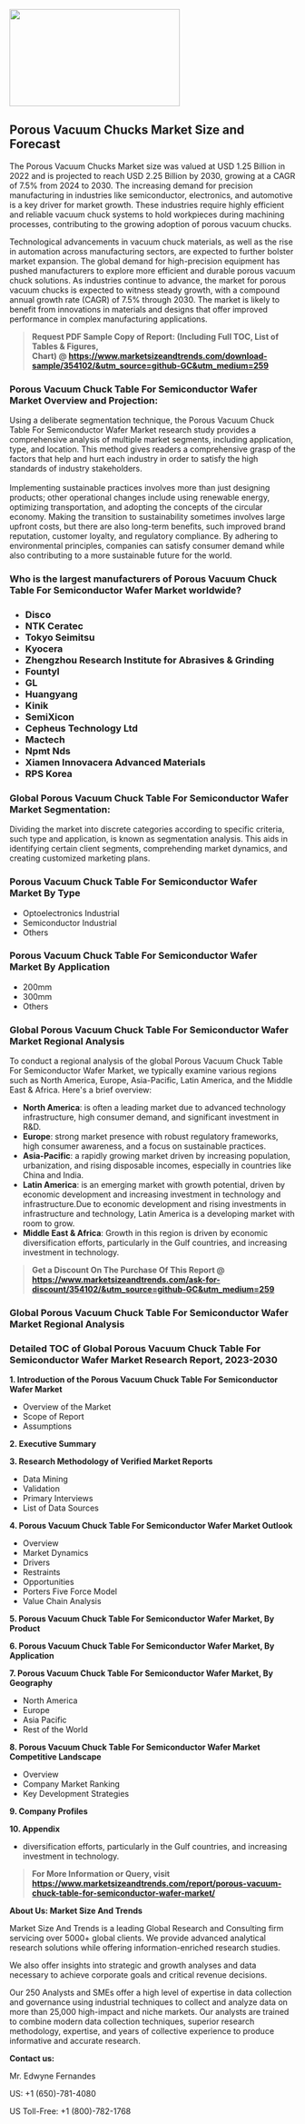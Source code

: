<p><img class="alignnone size-medium wp-image-20088" src="https://ffe5etoiles.com/wp-content/uploads/2024/12/MST1-300x171.png" alt="" width="300" height="171" /></p><h2>Porous Vacuum Chucks Market Size and Forecast</h2><p>The Porous Vacuum Chucks Market size was valued at USD 1.25 Billion in 2022 and is projected to reach USD 2.25 Billion by 2030, growing at a CAGR of 7.5% from 2024 to 2030. The increasing demand for precision manufacturing in industries like semiconductor, electronics, and automotive is a key driver for market growth. These industries require highly efficient and reliable vacuum chuck systems to hold workpieces during machining processes, contributing to the growing adoption of porous vacuum chucks.</p><p>Technological advancements in vacuum chuck materials, as well as the rise in automation across manufacturing sectors, are expected to further bolster market expansion. The global demand for high-precision equipment has pushed manufacturers to explore more efficient and durable porous vacuum chuck solutions. As industries continue to advance, the market for porous vacuum chucks is expected to witness steady growth, with a compound annual growth rate (CAGR) of 7.5% through 2030. The market is likely to benefit from innovations in materials and designs that offer improved performance in complex manufacturing applications.</p></p><blockquote id="" class=""><strong>Request PDF Sample Copy of Report: (Including Full TOC, List of Tables &amp; Figures, Chart)&nbsp;@&nbsp;<strong><a href="https://www.marketsizeandtrends.com/download-sample/354102/&utm_source=github-GC&utm_medium=259" target="_blank">https://www.marketsizeandtrends.com/download-sample/354102/&utm_source=github-GC&utm_medium=259</a></strong></strong></blockquote><h3 id="" class="">Porous Vacuum Chuck Table For Semiconductor Wafer Market&nbsp;Overview and Projection:</h3><p id="" class="">Using a deliberate segmentation technique, the Porous Vacuum Chuck Table For Semiconductor Wafer Market research study provides a comprehensive analysis of multiple market segments, including application, type, and location. This method gives readers a comprehensive grasp of the factors that help and hurt each industry in order to satisfy the high standards of industry stakeholders. <br /> <br />Implementing sustainable practices involves more than just designing products; other operational changes include using renewable energy, optimizing transportation, and adopting the concepts of the circular economy. Making the transition to sustainability sometimes involves large upfront costs, but there are also long-term benefits, such improved brand reputation, customer loyalty, and regulatory compliance. By adhering to environmental principles, companies can satisfy consumer demand while also contributing to a more sustainable future for the world.</p><h3 id="" class="">Who is the largest manufacturers of&nbsp;Porous Vacuum Chuck Table For Semiconductor Wafer Market worldwide?</h3><h3 class=""><p><ul><li>Disco </li><li> NTK Ceratec </li><li> Tokyo Seimitsu </li><li> Kyocera </li><li> Zhengzhou Research Institute for Abrasives & Grinding </li><li> Fountyl </li><li> GL </li><li> Huangyang </li><li> Kinik </li><li> SemiXicon </li><li> Cepheus Technology Ltd </li><li> Mactech </li><li> Npmt Nds </li><li> Xiamen Innovacera Advanced Materials </li><li> RPS Korea</li></ul></p></h3><h3 id="" class="">Global&nbsp;Porous Vacuum Chuck Table For Semiconductor Wafer Market Segmentation:</h3><p id="" class="">Dividing the market into discrete categories according to specific criteria, such type and application, is known as segmentation analysis. This aids in identifying certain client segments, comprehending market dynamics, and creating customized marketing plans.</p><h3 id="" class="">Porous Vacuum Chuck Table For Semiconductor Wafer Market&nbsp;By Type</h3><p><p><ul><li>Optoelectronics Industrial</li><li> Semiconductor Industrial</li><li> Others</p></li></ul></p></p><h3 id="" class="">Porous Vacuum Chuck Table For Semiconductor Wafer Market&nbsp;By Application</h3><p class=""><p><ul><li>200mm</li><li> 300mm</li><li> Others</li></ul></p></p><h3 id="" class="">Global Porous Vacuum Chuck Table For Semiconductor Wafer Market Regional Analysis</h3><p id="" class="">To conduct a regional analysis of the global Porous Vacuum Chuck Table For Semiconductor Wafer Market, we typically examine various regions such as North America, Europe, Asia-Pacific, Latin America, and the Middle East &amp; Africa. Here's a brief overview:</p><ul><li><strong>North America</strong>: is often a leading market due to advanced technology infrastructure, high consumer demand, and significant investment in R&amp;D.</li><li><strong>Europe</strong>: strong market presence with robust regulatory frameworks, high consumer awareness, and a focus on sustainable practices.</li><li><strong>Asia-Pacific</strong>: a rapidly growing market driven by increasing population, urbanization, and rising disposable incomes, especially in countries like China and India.</li><li><strong>Latin America</strong>: is an emerging market with growth potential, driven by economic development and increasing investment in technology and infrastructure.Due to economic development and rising investments in infrastructure and technology, Latin America is a developing market with room to grow.</li><li><strong>Middle East &amp; Africa</strong>: Growth in this region is driven by economic diversification efforts, particularly in the Gulf countries, and increasing investment in technology.</li></ul><blockquote id="" class=""><strong>Get a Discount On The Purchase Of This Report @ <strong><a href="https://www.marketsizeandtrends.com/ask-for-discount/354102/&utm_source=github-GC&utm_medium=259" target="_blank">https://www.marketsizeandtrends.com/ask-for-discount/354102/&utm_source=github-GC&utm_medium=259</a></strong></strong></blockquote><h3 id="" class="">Global Porous Vacuum Chuck Table For Semiconductor Wafer Market Regional Analysis</h3><h3 id="" class="">Detailed TOC of Global Porous Vacuum Chuck Table For Semiconductor Wafer Market Research Report, 2023-2030</h3><p id="" class=""><strong>1. Introduction of the Porous Vacuum Chuck Table For Semiconductor Wafer Market</strong></p><ul><li>Overview of the Market</li><li>Scope of Report</li><li>Assumptions</li></ul><p id="" class=""><strong>2. Executive Summary</strong></p><p id="" class=""><strong>3. Research Methodology of Verified Market Reports</strong></p><ul><li>Data Mining</li><li>Validation</li><li>Primary Interviews</li><li>List of Data Sources</li></ul><p id="" class=""><strong>4. Porous Vacuum Chuck Table For Semiconductor Wafer Market Outlook</strong></p><ul><li>Overview</li><li>Market Dynamics</li><li>Drivers</li><li>Restraints</li><li>Opportunities</li><li>Porters Five Force Model</li><li>Value Chain Analysis</li></ul><p id="" class=""><strong>5. Porous Vacuum Chuck Table For Semiconductor Wafer Market, By Product</strong></p><p id="" class=""><strong>6. Porous Vacuum Chuck Table For Semiconductor Wafer Market, By Application</strong></p><p id="" class=""><strong>7. Porous Vacuum Chuck Table For Semiconductor Wafer Market, By Geography</strong></p><ul><li>North America</li><li>Europe</li><li>Asia Pacific</li><li>Rest of the World</li></ul><p id="" class=""><strong>8. Porous Vacuum Chuck Table For Semiconductor Wafer Market Competitive Landscape</strong></p><ul><li>Overview</li><li>Company Market Ranking</li><li>Key Development Strategies</li></ul><p id="" class=""><strong>9. Company Profiles</strong></p><p id="" class=""><strong>10. Appendix</strong></p><ul><li>diversification efforts, particularly in the Gulf countries, and increasing investment in technology.</li></ul><blockquote id="" class=""><strong>For More Information or Query, visit <strong><strong><a href="https://www.marketsizeandtrends.com/report/porous-vacuum-chuck-table-for-semiconductor-wafer-market/" target="_blank">https://www.marketsizeandtrends.com/report/porous-vacuum-chuck-table-for-semiconductor-wafer-market/</a></strong></strong></strong></blockquote><p id="" class=""><strong>About Us: Market Size And Trends</strong></p><p id="" class="">Market Size And Trends is a leading Global Research and Consulting firm servicing over 5000+ global clients. We provide advanced analytical research solutions while offering information-enriched research studies.</p><p id="" class="">We also offer insights into strategic and growth analyses and data necessary to achieve corporate goals and critical revenue decisions.</p><p id="" class="">Our 250 Analysts and SMEs offer a high level of expertise in data collection and governance using industrial techniques to collect and analyze data on more than 25,000 high-impact and niche markets. Our analysts are trained to combine modern data collection techniques, superior research methodology, expertise, and years of collective experience to produce informative and accurate research.</p><p id="" class=""><strong>Contact us:</strong></p><p id="" class="">Mr. Edwyne Fernandes</p><p id="" class="">US: +1 (650)-781-4080</p><p id="" class="">US Toll-Free: +1 (800)-782-1768</p>
